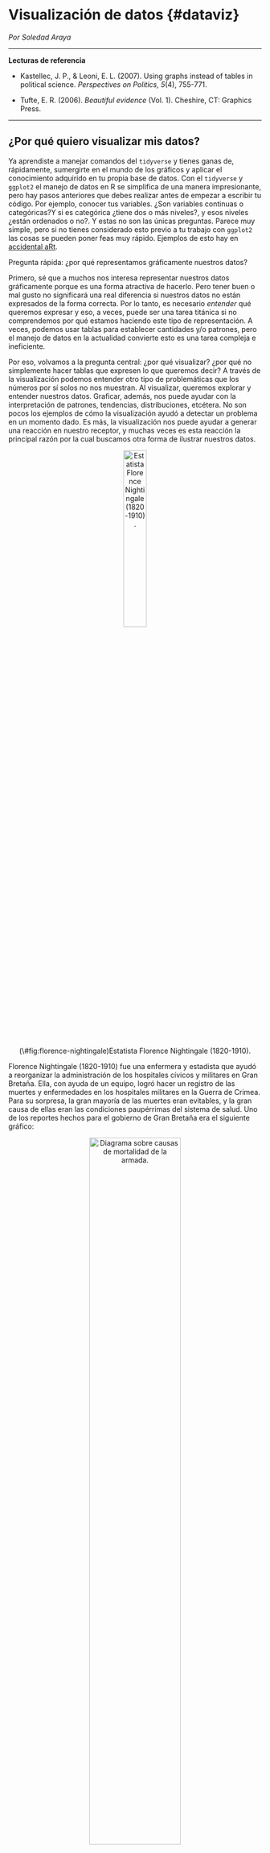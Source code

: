 

# Visualización de datos {#dataviz}

*Por Soledad Araya*

***

**Lecturas de referencia**

- Kastellec, J. P., & Leoni, E. L. (2007). Using graphs instead of tables in political science. *Perspectives on Politics, 5*(4), 755-771.

- Tufte, E. R. (2006). *Beautiful evidence* (Vol. 1). Cheshire, CT: Graphics Press.

***

## ¿Por qué quiero visualizar mis datos?

Ya aprendiste a manejar comandos del `tidyverse` y tienes ganas de, rápidamente, sumergirte en el mundo de los gráficos y aplicar el conocimiento adquirido en tu propia base de datos. Con el `tidyverse` y `ggplot2` el manejo de datos en R se simplifica de una manera impresionante, pero hay pasos anteriores que debes realizar antes de empezar a escribir tu código. Por ejemplo, conocer tus variables. ¿Son variables continuas o categóricas?Y si es categórica ¿tiene dos o más niveles?, y esos niveles ¿están ordenados o no?. Y estas no son las únicas preguntas. Parece muy simple, pero si no tienes considerado esto previo a tu trabajo con `ggplot2` las cosas se pueden poner feas muy rápido. Ejemplos de esto hay en [accidental aRt](https://twitter.com/accidental__aRt). 

Pregunta rápida: ¿por qué representamos gráficamente nuestros datos?

Primero, sé que a muchos nos interesa representar nuestros datos gráficamente porque es una forma atractiva de hacerlo. Pero tener buen o mal gusto no significará una real diferencia si nuestros datos no están expresados de la forma correcta. Por lo tanto, es necesario *entender* qué queremos expresar y eso, a veces, puede ser una tarea titánica si no comprendemos por qué estamos  haciendo este tipo de representación. A veces, podemos usar tablas para establecer cantidades y/o patrones, pero el manejo de datos en la actualidad convierte esto es una tarea compleja e ineficiente.

Por eso, volvamos a la pregunta central: ¿por qué visualizar? ¿por qué no simplemente hacer tablas que expresen lo que queremos decir? A través de la visualización podemos entender otro tipo de problemáticas que los números por sí solos no nos muestran. Al visualizar, queremos explorar y entender nuestros datos. Graficar, además, nos puede ayudar con la interpretación de patrones, tendencias, distribuciones, etcétera. No son pocos los ejemplos de cómo la visualización ayudó a detectar un problema en un momento dado. Es más, la visualización nos puede ayudar a generar una reacción en nuestro receptor, y muchas veces es esta reacción la principal razón por la cual buscamos otra forma de ilustrar nuestros datos. 

<div class="figure" style="text-align: center">
<img src="00-images/dataviz/florence_nightingale.jpg" alt="Estatista Florence Nightingale (1820-1910)." width="30%" />
<p class="caption">(\#fig:florence-nightingale)Estatista Florence Nightingale (1820-1910).</p>
</div>

Florence Nightingale (1820-1910) fue una enfermera y estadista que ayudó a reorganizar la administración de los hospitales cívicos y militares en Gran Bretaña. Ella, con ayuda de un equipo, logró hacer un registro de las muertes y enfermedades en los hospitales militares en la Guerra de Crimea. Para su sorpresa, la gran mayoría de las muertes eran evitables, y la gran causa de ellas eran las condiciones paupérrimas del sistema de salud. Uno de los reportes hechos para el gobierno de Gran Bretaña era el siguiente gráfico:

<div class="figure" style="text-align: center">
<img src="00-images/dataviz/nightingale_mortality.jpg" alt="Diagrama sobre causas de mortalidad de la armada." width="60%" />
<p class="caption">(\#fig:mortality-nightingale1)Diagrama sobre causas de mortalidad de la armada.</p>
</div>

En el primer gráfico, podemos ver las causas principales de mortalidad de la armada británica. En rojo, muerte por heridas de guerra, en azul, enfermedades prevenibles y en negro, otro tipo de causas. Este gráfico no sólo nos entrega información cuantitativa de las muertes, también señala un problema sustantitivo del sistema de salud militar en ese entonces.

<div class="figure" style="text-align: center">
<img src="00-images/dataviz/nightingale_mortality2.jpg" alt="Gráfico de barras diferenciando la mortalidad de los soldados británicos y los civiles." width="60%" />
<p class="caption">(\#fig:mortality-nightingale2)Gráfico de barras diferenciando la mortalidad de los soldados británicos y los civiles.</p>
</div>

Ambos gráficos dieron a conocer el problema, lo cual fue el pie inicial para la formulación de reformas. Así, la visualización se convierte en una herramienta aplicable a todos los pasos de la investigación. Es importante en un primer momento para la exploración de los datos y entender cómo se relacionan entre ellos, sus distribuciones y frecuencias. Luego, la visualización nos es útil para mostrar al lector posibles tendencias o patrones en los datos. Finalmente, la visualización es una gran herramienta de difusión del conocimiento. Pero recuerda: un gran poder conlleva una gran responsabilidad, y las relaciones espurias dejan de ser entretenidas cuando las personas se las creen. 

Aun así, siempre es entretenido ver cómo existe una correlación entre el [consumo de queso per cápita y el número de personas que mueren estranguladas por sus sábanas en Estados Unidos](http://tylervigen.com/spurious-correlations). 

[James E. Monogan III, (2015)](https://link.springer.com/chapter/10.1007%2F978-3-319-23446-5_3) ya resumía de forma muy simple, y para cientistas sociales, por qué la visualización de datos es importante al momento de trabajar con datos cuantitativos. En la introducción del capítulo, Monogan en simples líneas nos habla de la importancia y la ventaja que conlleva trabajar con imágenes, desde la simple distribución de las variables, sus outliers o sesgos; hasta el cambio de ellas a través del tiempo. Por esta razón, la visualización de datos es una herramienta fundamental para cualquiera que trabaje con datos. No es, por ningún motivo, un "movimiento estético"; graficar es extremadamente útil.

Aun así, para algunos, la visualización de datos es tanto un elemento funcional al análisis como un elemento estético por excelencia. Para [Edward R. Tufte, (2006)](http://pages.mtu.edu/~hcking/Tufte_hKing.pdf) visualizar datos de forma efectiva tiene un componente artístico inevitable. Con formación de estadista y Doctor en Ciencia Política de la Universidad de Yale, Edward Tufte se dedicó a entender y explicar cómo la ciencia y el arte tienen en común *la observación a ojos abiertos que genera información empírica*. Su libro [Beautiful Evidence](https://www.amazon.com/gp/product/0961392177/102-6444562-7552168?) describe el proceso de cómo *ver* se transforma en *mostrar*, y cómo la observación empírica se transforma a su vez en explicaciones y evidencia.

<div class="figure" style="text-align: center">
<img src="00-images/dataviz/beautiful_evidence.jpg" alt="Portada de 'Beautiful Evidence'." width="60%" />
<p class="caption">(\#fig:beautiful-evidence)Portada de 'Beautiful Evidence'.</p>
</div>

Tenemos que entender que la visualización de datos es un lenguaje como cualquier otro. Como emisores, tenemos que conocer a nuestra audiencia: quiénes son los receptores del mensaje, si es un público experto o simplemente gente de a pie. En cualquier circunstancia nosotros adecuaríamos nuestro mensaje al tipo de receptor. Lo mismo sucede cuando visualizamos datos. Los gráficos que hacemos tienen que adecuarse a nuestro público. Pero incluso con la gente más entendida no hay que abusar: no se trata de aplicar todo lo que sabemos a la vez, sino de entender qué estamos tratando de proyectar. Por lo tanto el código --entendido como los signos y reglas-- tiene que tener un sentido e insertarse en un contexto específico. Entender las funciones del lenguaje es fundamental.

Tanto el código como el canal tienen que ser adecuados para que todos entiendan lo que estoy intentando mostrar con mis datos. Por eso, vale preguntarse:

1. ¿Mis datos están siendo bien *representados*? ¿Escogí el tipo de gráfico *adecuado* para mis datos?
2. Este tipo de representación ¿es *efectiva*? ¿Estoy *comunicando* lo que quiero comunicar?
3. Los elementos visuales ¿se *entienden*? ¿Se *leen* de forma correcta?

El buen uso de las funciones del lenguaje no sólo sirve para rendir y aprobar exámenes escritos, sino que también es muy útil para entender que el mensaje no se construye sólo con código. Hay mucho más detrás de eso.

En el siguiente ítem, hablaremos de cómo funciona `ggplot2` para entenderlo un poco más. De ahí en adelante, empezaremos con lo práctico. Para empezar, los tipos más comunes de representaciones visuales como lo son el histograma, el gráfico de barras, de densidad, de línea, entre otros. Además, introduciremos otros paquetes de utilidades para hacer gráficos más sofisticados. Finalmente, veremos algunos otros paquetes que nos pueden ser útiles dentro de las ciencias sociales, y la ciencia política en particular, como lo son `sf` y `ggparliament`.

Si quieres aprender más sobre visualización de datos, revisa [Data Visualization: A Practical introduction](http://socviz.co) de Kieran Healy, un libro disponible de forma gratuita, que es entretenido y didáctico para enseñar `ggplot2` paso a paso. En este libro no sólo encontrarás la parte teórica, sino también la práctica. Por otro lado, la página [From Data to Viz](https://www.data-to-viz.com/) puede hacerte de ayuda para saber cómo quieres presentar tus datos, pero no sólo eso: ya sea que trabajes con R o Python, puedes encontrar los paquetes y códigos para su aplicación.

## Primeros pasos

Ahora que entendemos el proceso previo a la construcción del gráfico, tenemos que familiarizarnos con `ggplot2`. [A Layered Grammar of Graphics](https://byrneslab.net/classes/biol607/readings/wickham_layered-grammar.pdf) de Hadley Wickham, explica de forma detallada el funcionamiento de esta nueva "gramática" para hacer gráficos. Si dominas inglés, te recomiendo que leas de primera fuente cómo se pensó este paquete y cómo entender el uso de las capas en la construcción de los gráficos.

A pesar de que el uso de `ggplot2` se expandió rápidamente, dentro de la comunidad de R hay constantes discusiones sobre la enseñanza de `ggplot2` como primera opción, por sobre los gráficos de R base. Por ejemplo, [David Robinson](http://varianceexplained.org/r/why-I-use-ggplot2/) en su blog tiene diferentes entradas sobre este tema, en las cuales expone de forma contundente las ventajas de `ggplot2` por sobre las otras opciones. Si recién estás empezando a familiarizarte con R, empezar con `ggplo2` te brindará herramientas muy poderosas y la curva de aprendizaje no es tan elevada como lo requeriría R base.

Algunas de las ventajas que menciona David Robinson en "Why I use ggplot2" son:

* ¡Leyendas! R base requiere de más conocimientos de los usuarios para poder hacer leyendas en los gráficos. Nuestro amigo `ggplot2` las hace automáticamente.
* ¡Faceting! Suena extrañísimo, pero no encontré una traducción que le hiciera justicia. Básicamente, podemos crear subgráficos con terceras o cuartas variables que nos permita entender mejor el comportamiento de nuestros datos. 
* Trabaja en conjunto con el `tidyverse`. Eso quiere decir que podemos hacer más por menos. Al final del capítulo entenderás a lo que me refiero. Hay atajos para todo.
* Estéticamente, es mejor. Ni hablar de las miles de opciones de paletas cromáticas, temas, fuentes, etc. Si no te gusta, existe una forma de cambiarlo. 

Teniendo esto en consideración, comencemos con lo práctico.

### Las capas del multiverso ggplotidiano

Entremos al tema que nos interesa: ¿Cómo funciona `ggplot2`? Este paquete viene incluido en el `tidyverse`, por lo que no es necesario cargarlo de forma separada. Además, usaremos las herramientas de ambos paquetes durante todo el capítulo. El primer paso entonces es cargar el paquete:


```r
library(tidyverse)
```

La intuición detrás de`ggplot2` es muy simple. La construcción de los datos se hace en base a capas que contienen cierto tipo de información. 

#### Datos

La primera capa son los datos que utilizaremos. Para hacer esto un poco más demostrativo, cargaremos los datos que usaremos a través de todo el capítulo.


```r
library(paqueteadp)
```


```r
data(municipios_chile)
```

Ahora la base se ha cargado en nuestra sesión de R:


```r
ls()
## [1] "municipios_chile"
```

Estos datos corresponden a información sobre las municipalidades chilenas. Algunos son del [Servicio Electoral](http://www.servel.cl) y otros del [Sistema Nacional de Información Municipal](http://datos.sinim.gov.cl/datos_municipales.php) de Chile. En la primera base encontramos los resultados de las elecciones locales, regionales y nacionales del país; y en la segunda, encontramos características económicas, sociales y demográficas de los municipios chilenos. En este caso, contamos con los datos electorales comunales desde 1992 al 2012, y además con datos descriptivos como la población, los ingresos totales de la municipalidad, el gasto en asistencia social y el porcentaje de personas en situación de pobreza según el total comunal de la Encuesta de Caracterización Socioeconómica Nacional, CASEN.


```r
str(municipios_chile)
## Classes 'tbl_df', 'tbl' and 'data.frame':	1011 obs. of  6 variables:
##  $ year    : Factor w/ 6 levels "1992","1996",..: 4 4 4 4 4 4 4 4 4 4 ...
##  $ zona    : Factor w/ 5 levels "Norte Chico",..: 2 2 2 2 2 2 2 2 2 2 ...
##  $ comuna  : chr  "Alto Hospicio" "Arica" "Camarones" "Camina" ...
##  $ genero  : Factor w/ 2 levels "0","1": 1 1 2 1 1 1 1 1 1 1 ...
##  $ ingresos: int  1908611 12041351 723407 981023 768355 558068 768544 16768224 1390094 2396778 ...
##  $ casen   : num  NA 23.5 10.6 37.3 58.3 ...
```

Al mirar la base, encontramos que hay datos continuos (numéricos) y categóricos (factores). Saber qué tipo de variable manejamos es esencial para el siguiente paso.

#### Estética

La segunda capa corresponde al mapeo de las variables dentro del espacio. En este paso, utilizamos `mapping = aes()`, el cual contendrá la variable que tendremos en nuestro eje x y nuestro eje y. Para `aes()` hay muchas más opciones que iremos viendo dentro del capítulo: algunas de ellas son, por ejemplo, `fill`, `color`, `shape`, y `alpha`. Todas estas opciones son un conjunto de signos que nos permitirán traducir de mejor manera lo que queremos decir a través de nuestro gráfico. Normalmente, a estas opciones se le llaman *aesthetics* o `aes()`.


```r
ggplot(data    = municipios_chile, 
       mapping = aes(x = year, y = casen))
```

<img src="dataviz_files/figure-html/unnamed-chunk-8-1.png" width="480" style="display: block; margin: auto;" />

El resultado muestra un cuadro vacío. Eso es porque no lo hemos dicho qué objeto geométrico es el que usaremos.

#### Objeto geométrico

Suena extraño, pero cuando hablamos de objeto geométrico o `geom`, estamos hablando del tipo de gráfico que queremos hacer, ya sea un gráfico de línea, uno de barra, un histograma, un gráfico de densidad, o de puntos, o si queremos hacer un boxplot. Esta es la tercera capa. En este caso, como tenemos los datos de la encuesta CASEN, haremos un boxplot para ver cómo se distribuyen los municipios de nuestra muestra. 


```r
ggplot(data    = municipios_chile, 
       mapping = aes(x = year, y = casen)) +
  geom_boxplot()
```

<img src="dataviz_files/figure-html/unnamed-chunk-9-1.png" width="480" style="display: block; margin: auto;" />

Lo primero que notamos es la ausencia de datos para tres periodos. Lamentablemente, en el SINIM no hay datos anteriores al 2002, por lo que no hay registros para esos años. Por este motivo, parece una buena idea filtrar y dejar solo los años que tengan datos sobre la encuesta CASEN. Además de eso, nuestro gráfico no nos dice mucho sobre el porcentaje de pobreza y su distribución. Considerando la geografía chilena, sería una buena idea que vieramos la distribución por zona.  

#### Faceting

Ahora ocuparemos nuestras habilidades para hacer dos cosas: primero, ocuparemos `filter` para dejar sólo los años que nos interesan. Segundo, dividiremos los resultados por zona usando `facet_wrap`, que corresponde a la cuarta capa que podemos usar para armar un gráfico con `ggplot`. No siempre es necesaria, pero siempre es útil mostrar lo que puede lograr. Cuando utilizamos esta capa, lo que buscamos es organizar las geometrías que estamos utilizando en función de una variable categórica. En este caso, zona. Pero el *faceting* como acción es mucho más que esto. `facet_wrap` y `facet_grid` pueden tomar una serie de argumentos, donde el primero es el más importante. La sintaxis que usamos en este caso es la usada para fórmulas en R, y denotamos el primer argumento con el signo "~". Con `nrow` y `ncol` podemos especificar cómo queremos ordenar nuestro gráfico.

Finalmente, agregamos dos líneas de código, una para filtrar y otra para subdividir nuestra información. Esto es lo que logramos:


```r
ggplot(data    = municipios_chile %>% filter(year == c(2004, 2008, 2012)),
       mapping = aes(x = year, y = casen)) +
  geom_boxplot() +
  facet_wrap(~ zona, nrow = 1)
```

<img src="dataviz_files/figure-html/unnamed-chunk-10-1.png" width="480" style="display: block; margin: auto;" />

Tanto con `facet_wrap` como con `facet_grid` podemos usar más de un argumento, pero los resultados son distintos. `facet_grid` no sólo ordena las geometrías, sino que es capaz de cruzarlas creando gráficos con dos o más dimensiones utilizando variables categóricas. Observen el siguiente ejemplo:

`facet_wrap`

```r
ggplot(data    = municipios_chile %>% filter(year == c(2004, 2008, 2012)),
       mapping = aes(x = year, y = casen)) +
  geom_boxplot() +
  facet_wrap(zona ~ genero)
```

<img src="dataviz_files/figure-html/unnamed-chunk-11-1.png" width="480" style="display: block; margin: auto;" />

`facet_grid`

```r
ggplot(data    = municipios_chile %>% filter(year == c(2004, 2008, 2012)),
       mapping = aes(x = year, y = casen)) +
  geom_boxplot() +
  facet_grid(zona ~ genero)
```

<img src="dataviz_files/figure-html/unnamed-chunk-12-1.png" width="480" style="display: block; margin: auto;" />

Este gráfico nos muestra que, por zona, el porcentaje de pobreza ha variado considerablemente desde el 2004 al 2012 y que hay una alta variabilidad intraregional. Además, nos muestra cómo `ggplot` entrega resultados de calidad sin mayores complejidades. La función `facet_wrap` es una capa opcional dentro de las múltiples capas de "A Layered Grammar of Graphics", pero es importante recordar que las otras tres capas deben estar presentes para cualquier tipo de resultado. 

#### Transformaciones

Otra capa que puedes utilizar es una capa que te permitirá hacer transformaciones de escala en tus variables. Normalmente aparecerá con el nombre `scale_x_discrete`, la cual va variando dependiendo de la estética que estemos utilizando dentro de nuestro mapeo. Así, podremos encontrarnos con `scale_fill_continuos` o `scale_y_log10`. Por ejemplo, podemos ver cómo se distribuye el ingreso de las municipalidades según el porcentaje de pobreza de nuestra muestra. Normalmente esto lo haríamos de la siguiente manera:


```r
ggplot(data    = municipios_chile %>% filter(year == c(2004, 2008, 2012)),
       mapping = aes(x = casen, y = ingresos)) +
  geom_point() 
```

<img src="dataviz_files/figure-html/unnamed-chunk-13-1.png" width="480" style="display: block; margin: auto;" />

Teóricamente, cuando ocupamos una variable que tiene relación con dinero, le aplicamos una transformación logarítmica. Pero ¿cómo se traduce eso en nuestra imagen?


```r
ggplot(data    = municipios_chile %>% filter(year == c(2004, 2008, 2012)),
       mapping = aes(x = casen, y = ingresos)) +
  geom_point() +
  scale_y_log10()
```

<img src="dataviz_files/figure-html/unnamed-chunk-14-1.png" width="480" style="display: block; margin: auto;" />

Esto es de lo que hablamos cuando hablamos de escalas.

#### Sistema de coordenadas

Normalmente, trabajaremos con un eje x y un eje y. Existen funciones en `ggplot2` como `coord_flip` que nos permitirá cambiar el sentido de nuestro gráfico. Pero también podemos usar este tipo de capa cuando trabajamos con datos geográficos o cuando, por ejemplo, queremos hacer un gráfico de torta. Aunque, normalmente, [no queremos hacer gráficos de torta](https://www.datapine.com/blog/common-data-visualization-mistakes/). Entre más utilices `ggplot2`, más aprenderás de cada una de las opciones. 

#### Temas

Cuando mapeamos los datos, usamos opciones estéticas. Cuando queremos cambiar cómo luce el gráfico, cambiamos el tema. Esto se puede hacer a través de `theme`, el cual te permite modificar cuestiones que no se relacionan con el contenido del grafico. Por ejemplo, los colores del fondo o el tipo de letras de los ejes. También puedes cambiar dónde se ubicará la leyenda o la ubicación del título. También, puedes cambiar el título, el nombre de los ejes, agregar anotaciones, etc. Solo necesitas conocer `labs`, `annotate` y `ggtitle`.  

Ahora, a aplicar todo lo que *al parecer* entendemos.

## Elecciones locales y visualización de datos

Como habíamos mencionado, lo principal es entender que la visualización nos sirve para explorar nuestros datos y contestar preguntas sustantivas de nuestra investigación. Muchas veces las medias, desviaciones estándar u otro tipo de parámetro no nos dicen mucho. Esos mismos datos podemos expresarlos a través de la visualización. Por ejemplo, un boxplot puede ser útil para representar la distribución de los datos que tenemos y ver sus posibles outliers, mientras que un gráfico de barras nos ayudará a ver la frecuencia de nuestros datos categóricos, y un gráfico de línea nos sirve para entender cambios en el tiempo. Y esos son sólo algunos ejemplos dentro de una variada gama de posibilidades.

En esta tercera parte, aprenderemos a visualizar diferentes tipos de gráficos con los datos de reelección municipal en Chile. Para contextualizar, en Chile la divisón político-administrativa más pequeña es la comuna o municipio que cada cuatro años escoge a sus autoridades locales: un alcalde y un concejo municipal. Desde 1992 al 2000, los alcaldes fueron electos de forma indirecta, y desde el 2004 en adelante empiezan a ser electos directamente por la ciudadanía. 

Ya que conocemos nuestros datos, podemos empezar por lo más simple. Una buena idea, por ejemplo, es ver la cantidad de mujeres electas como alcaldesas versus el número de hombres electos. Para eso, podemos usar un gráfico de barras. Como bien vimos en el ítem anterior, para armar cualquier tipo de gráfico necesitamos conocer la o las variables que queremos usar y cuál geometría o `geom` nos permite representar lo que queremos conocer. En este caso, usaremos `geom_bar` para ver cuántos hombres y cuántas mujeres han sido electos desde 1992.

### Gráfico de barras


```r
plot_a <- ggplot(municipios_chile, mapping = aes(x = genero))

plot_a + geom_bar()
```

<img src="dataviz_files/figure-html/unnamed-chunk-15-1.png" width="480" style="display: block; margin: auto;" />

Como vemos, armar un gráfico de barras es muy simple. Podemos ver que, desde el 2004, han sido electos más de 800 hombres como alcaldes, una cifra que supera largamente al número de mujeres que han sido electas para el mismo cargo en la misma cantidad de tiempo. 

Pero, quizás, esta cifra ha variado en el tiempo y no lo podemos ver en un gráfico de este tipo. Esta parece ser una buena razón para usar `facet_wrap`. 


```r
plot_a + 
  geom_bar() + 
  facet_wrap(~year, nrow = 1)
```

<img src="dataviz_files/figure-html/unnamed-chunk-16-1.png" width="480" style="display: block; margin: auto;" />

Como podemos ver, el número de alcaldesas parece aumentar. Aunque es un aumento mucho menor al esperado. Esta parece ser una problemática sustantiva al momento de hacer un análisis de gobiernos locales en Chile. 

Las geometrías `geom_bar` o `geom_col`, `geom_density` y `geom_histogram` no suelen llevar el eje y explicitado en las estéticas, ya que son un conteo sobre el eje x. Aun así, uno puede modificar el eje y en estas geometrías aplicando algún tipo de transformación. Por ejemplo, al especificar `y = ..prop..` como estética dentro del objeto geométrico, estamos ordenando el cálculo de la proporción, no la cuenta. Normalmente, usaremos `aes()` en conjunto con los datos en `ggplot()`, pero dependiendo de la preferencia que tengas, es posible usarlo también con los `geom`. Esto último es más común cuando ocupamos más de una base de datos o cuando queremos hacer algún tipo de transformación.

Por ejemplo, nos podria interesar el número de autoridades locales por zona geográfica. Para eso, nos sería útil usar la proporción, ya que cada zona geográfica está compuesta por una diferente cantidad de comunas. De esta forma, comparar la situación entre zonas sería más simple.


```r
plot_a + 
  geom_bar(mapping = aes(y = ..prop.., group = 1)) +
  facet_wrap(~zona, nrow = 1)
```

<img src="dataviz_files/figure-html/unnamed-chunk-17-1.png" width="480" style="display: block; margin: auto;" />

Pero, ¿por qué ocupamos `group = 1`?

Cuando queremos calcular la proporción con  `y = ..prop..`, tenemos que tener un cuidado especial si estamos usando `facet_wrap`. Esta función no la calcula en base a la suma de ambos géneros por zona, sino en base a sí misma. Por ejemplo, esta función registra que hay 89 hombres electos y 13 mujeres electas en el Norte Grande y concluye que "en el Norte Grande los 89 hombres corresponden al 100% de hombres electos, y las 13 mujeres corresponden al 100% de mujeres electas". Claramente, eso no es lo que queremos lograr representar en este grafico. Por esa razón, utilizamos `group = 1`. Intenta ver el resultado sin `group = 1` para ver qué resulta.

¡Ahora sí lo logramos! Vemos que no hay grandes diferencias, siendo el "Norte Chico" el que cuenta con más mujeres en la alcaldía en relación a los hombres, algo que podría resultar hasta contraintuitivo. A pesar de esto, no hay grandes diferencias de zona a zona y parece que se replicaran los resultados que vimos en nuestro primer gráfico de barras. 

Ahora, podríamos arreglar la presentación del gráfico. Todo buen gráfico debe llevar, por ejemplo, un título explicativo, la fuente de los datos y el detalle de los ejes.


```r
plot_a + 
  geom_bar(mapping = aes(y = ..prop.., group = 1)) +
  facet_wrap(~zona, nrow = 1) +
  labs(title = "Proporción de mujeres y hombres electos alcaldes (2004-2012)\nPor zonas económicas de Chile", 
       x = "Género", y = "Proporción", 
       caption = "Fuente: base de elaboración propia con datos del SERVEL y SINIM (2018)") 
```

<img src="dataviz_files/figure-html/unnamed-chunk-18-1.png" width="480" style="display: block; margin: auto;" />

Ahora, sólo nos falta agregar las etiquetas del eje x. Eso lo podemos hacer fácilemente con `scale_x_discrete`. Tienes que tener en consideración qué estética de `aes()` modificarás, ya que eso cambiará el `scale` que necesites. Si estuviéramos viendo las etiquetas de `fill`, tendríamos que usar `scale_fill_discrete`, por ejemplo. También tienes que tener en consideración qué tipo de variable estás usando. Que `scale_x_dicrete` tenga "discrete" al final no es una decisión aleatoria. Como comprenderás, depende totalmente del tipo de variable que estemos manejando.


```r
plot_a + 
  geom_bar(mapping = aes(y = ..prop.., group = 1)) +
  facet_wrap(~zona, nrow = 1) +
  scale_x_discrete(labels = c("Hombres", "Mujeres")) +
  labs(title = "Proporción de mujeres y hombres electos alcaldes (1992-2012)\nPor zonas económicas de Chile", 
       x = "Género", y = "Proporción", 
       caption = "Fuente: base de elaboración propia con datos del SERVEL y SINIM (2018)") 
```

<img src="dataviz_files/figure-html/unnamed-chunk-19-1.png" width="480" style="display: block; margin: auto;" />

Con `labels` podemos cambiar las etiquetas. Ten en consideración el número de `breaks` de tu variable categórica para que calcen a la perfección y no te sobre (o te falte) alguna categoría.

### Gráfico de Línea

En el gráfico final de la sección anterior, vimos que si bien la elección de mujeres alcaldesas en Chile ha aumentado, este aumento no parece ser significativo: en el 2012, sólo un 13% de los alcaldes electos eran mujeres. Quizás esto puede deberse a que los cambios socioeconómicos no han repercutido en la percepción sobre los roles de género en la sociedad. Tal vez, mirar los datos económicos de ingresos municipales o de porcentaje de pobreza según la CASEN nos ayuden a entender por qué no ha aumentado sustantivamente la elección de mujeres en las elecciones municipales. Para esto podemos usar `geom_line`, el objeto geométrico que nos permitirá ver la evolución en el tiempo de nuestro objeto de estudio. La intuición sería hacer la figura de esta manera:


```r
plot_b <- ggplot(data    = municipios_chile, 
                 mapping = aes(x = year, y = ingresos)) 

plot_b + 
  geom_line()
```

<img src="dataviz_files/figure-html/unnamed-chunk-20-1.png" width="480" style="display: block; margin: auto;" />

El problema es que no nos entrega el resultado esperado. La intuición es correcta, pero nosotros tenemos que ayudar a `geom_line` con ciertas especificaciones. `geom_line` agrupa las observaciones para crear el gráfico de línea. En este caso, las agrupa por lo que cree tiene más sentido: el año. Por esta razón, tenemos que especificar cuál es la variable que agrupa toda la información y, como sabemos, la información que tenemos está agrupada por municipio. Cuando agregamos esta información como `geom_lines(aes(group = comuna))`, el resultado cambia y se asemeja a lo que buscábamos:


```r
plot_b + 
  geom_line(mapping = aes(group = comuna))
```

<img src="dataviz_files/figure-html/unnamed-chunk-21-1.png" width="480" style="display: block; margin: auto;" />

Uno de los problemas que surge a primera vista es que, considerando que Chile tiene 345 comunas, parece imposible tenerlas todas en un solo gráfico.

Ahora, podemos separar el gráfico como lo habíamos hecho anteriormente. Se puede hacer por zona o por región, pensando en cuál resultado te interesa más. Ya que hemos visto diferentes resultados por zonas, sería interesante ver el ingreso de la misma manera.


```r
plot_b + 
  geom_line(aes(group = comuna)) +
  facet_wrap(~zona, nrow = 1)
```

<img src="dataviz_files/figure-html/unnamed-chunk-22-1.png" width="480" style="display: block; margin: auto;" />

Como son pocos los años que tenemos en la muestra, no podemos ver mucha variabilidad y a primera vista, parece que los ingresos de todos los municipios han incrementado considerablemente. Quizás, podemos seguir mejorando nuestro gráfico. Probablemente, no estés muy familiarizado con la notación científica y te sientes más cómodo leyendo números más grandes. Quizás sabes que es mejor trabajar todo tipo de variable monetaria con su transformación logarítmica, como nos han enseñado en diferentes cursos de métodología. Puede, también, que quieras agregar otro tipo de información a este gráfico, como por ejemplo, las medias.

¿Qué te parece el siguiente gráfico?


```r
medias <- municipios_chile %>% 
  group_by(zona) %>% 
  summarise(mean = mean(ingresos, na.rm = T))

plot_b + 
  geom_line(color = "gray70", aes(group = comuna)) +
  geom_hline(aes(yintercept = mean), data = medias, color = "dodgerblue3") +
  scale_x_discrete(expand = c(0,0)) +
  scale_y_log10(labels = scales::dollar) +
  facet_wrap(~ zona, nrow = 1) +
  labs(title = "Ingresos municipales en años electorales (2004-2012)",
       y = "Ingresos",
       x = "Años") +
  theme(panel.spacing = unit(2, "lines"))
```

<img src="dataviz_files/figure-html/unnamed-chunk-23-1.png" width="960" style="display: block; margin: auto;" />

¿Qué especificamos?

1. Primero, creamos una base de datos ("medias") que contiene los promedios de ingresos por cada zona. Esto lo hicimos utilizando `group_by` y `summarise` del `tidyverse`.


```r
municipios_chile %>% 
  group_by(zona) %>% 
  summarise(mean = mean(ingresos, na.rm = T))
## # A tibble: 5 x 2
##   zona             mean
##   <fct>           <dbl>
## 1 Norte Chico  4816249.
## 2 Norte Grande 7167984.
## 3 Zona Austral 2609648.
## 4 Zona Central 7302625.
## 5 Zona Sur     3219110.
```

2. Especificamos el color de `geom_line`.

3. Agregamos a nuestro código `geom_hline`. Este objeto geométrico, como `geom_vline` o `geom_abline`, nos sirven para agregar líneas con información. En este caso, lo usé para agregar el promedio de ingresos de cada zona. Especificamos la variable que contiene los promedios `yintercept = mean`, de la base `medias`, y además, especificamos el color con `color = "dodgerblue3"`.

4. Usamos `scale_x_discrete` para especificar la expansión de los paneles. Si antes se veía un espacio gris sin información, lo sacaremos. Esto es estético.

5. Utilizamos `scale_y_log10` para escalar nuestros datos. Como los presentábamos, no lográbamos ver más allá de aquellos municipios con un altísimo ingreso, mientras que las demás comunas quedaban apiladas en el fondo del panel. Esta es una transformación logarítmica que normalmente se hace cuando trabajamos modelos lineales que contienen datos monetarios. Además, cambiamos las etiquetas del eje y: ya no aparece la notación científica. Esto se hace con un paquete llamado `scales`. Aquí llamamos directamente la función con `scales::dollar`.

6. Agregamos el título y los nombres del eje x y eje y con `labs`.

7. Especificamos información del tema. Sin él, los años entre un panel y otro chocarían. Para eso, especificamos con `panel.spacing = unit(2, "lines")` en la capa `theme`.

### Boxplot

Ya vimos que los ingresos de los municipios crecieron entre el 2004 y el 2012. Cuando observamos el gráfico sin la transformación funcional, notamos que habían algunas comunas que tenían ingresos muy por sobre el resto y sobresalían dentro de sus zonas. La intuición nos dice que posiblemente sean *outliers*. Podríamos ver esto más claramente con un boxplot, el cual nos sirve para graficar diferentes datos descriptivos de nuestras variables como son la mediana, el mínimo y el máximo. En este caso, lo utilizaremos para ver si nuestra intuición era acertada o no.

Filtramos los datos como lo hicimos con el gráfico anterior. En nuestro eje x pondremos las zonas de Chile y en el eje y los ingresos. Además, ocuparemos otro tipo de estética: `color`, la cual usaremos para identificar de mejor manera cada zona. Propiedades estéticas como `fill`, `color`, `size`, cambian al ser utilizadas con variables discretas o continuas. 

Este es el resultado que trabajaremos:


```r
plot_c <- ggplot(data    = municipios_chile %>% 
                   filter(year %in% c(2004, 2008, 2012)),
                 mapping = aes(x = zona, y = ingresos, color = zona)) +
  geom_boxplot() +
  facet_wrap(~year, ncol = 1)

plot_c
```

<img src="dataviz_files/figure-html/unnamed-chunk-25-1.png" width="480" style="display: block; margin: auto;" />

Uno de los problemas que podríamos tener con este gráfico, es que no nos permite observar bien los outliers, ya que la expansión del eje y es muy pequeña. Para solucionar esto podemos usar `coord_flip`, una función que nos permite dar vuelta los ejes de nuestro gráfico:


```r
plot_c + 
  coord_flip() 
```

<img src="dataviz_files/figure-html/unnamed-chunk-26-1.png" width="480" style="display: block; margin: auto;" />

Ahora ya podemos observar mejor algunos de los *outliers* presentes. Quizás, después de ver estos resultados, nos gustaría identificar qué comunas son las que reciben más ingresos totales. Para eso podemos usar otra estética, `label` dentro de `geom_text`. Para nombrar sólo los outliers, tenemos que hacer un subset de los datos.


```r
plot_c + 
  coord_flip() +
  geom_text(data    = municipios_chile %>% filter(ingresos > 50000000),
            mapping = aes(label = comuna))
```

<img src="dataviz_files/figure-html/unnamed-chunk-27-1.png" width="480" style="display: block; margin: auto;" />

Lamentablemente, las etiquetas están por encima de los puntos y, en algunos casos, se pierden cuando estos están muy juntos. Una de las soluciones es con el paquete `ggrepel` que tiene el elemento geométrico `geom_text` "mejorado" para que las etiquetas no choquen entre sí. También, cambiaremos el color de las letras para que sea posible leerlas sin mayor dificultad. Como ven, este `color` va afuera de la estética de `geom_text_repel`, ya que definimos el color para todo el objeto. Cuando va dentro de `aes()`, el color se modifica según la candidad de, por ejemplo, ingresos o por el tipo de, por ejemplo, zona.


```r
library(ggrepel)

plot_c + 
  coord_flip() +
  geom_text_repel(data    = municipios_chile %>% 
                    filter(ingresos > 50000000),
                  mapping = aes(label = comuna), color = "black")
```

<img src="dataviz_files/figure-html/unnamed-chunk-28-1.png" width="480" style="display: block; margin: auto;" />

El corte puede ser en los $50.000.000 o en números más grandes o más pequeños. Depende completamente de lo que queremos observar. Además, con `geom_text` o `geom_text_repel` no solo puedes modificar el color, sino también el el tipo de fuente de la letra, o si debe estar en negrita, cursiva o subrayada. Para ver más opciones, debes ingresar `?geom_text` o llamar a `help("geom_text")`.

También podríamos agregar otro tipo de información o cambiar cómo está presentado lo que ya tenemos. 


```r
plot_c + 
  coord_flip() +
  geom_text_repel(data = municipios_chile %>% 
                  filter(ingresos > 50000000), 
                  mapping = aes(label = comuna), 
                  color   = "black", 
                  size    = 3) +
  scale_y_continuous(labels = scales::dollar) +
  labs(title = "Ingresos de las municipalidades según zona (2004-2012)",
       x = "Ingresos", y = "Zona", 
       caption = "Fuente: Elaboración propia en base a datos del SINIM (2018)") +
  guides(color = F)
```

<img src="dataviz_files/figure-html/unnamed-chunk-29-1.png" width="960" style="display: block; margin: auto;" />

Otras especificaciones:

1. Agregamos la información descriptiva del gráfico.

2. Cambiamos el tamaño de la letra. Esto era importante por la cantidad de comunas que están por sobre los $50.000.000 en ingresos.

3. Nuevamente, cambiamos las etiquetas del eje y con `scales::dollar`.

4. Por último, con `guides` y especificando el `aes()` que buscamos afectar, escribimos el código `color = F` para eliminar la leyenda, ya que era información que se repetía dentro del gráfico que realizamos.

Te invito a jugar con `geom_text`: cambia los colores, el tamaño, la fuente, etc. También, te insto a instalar paquetes que te permitirán personalizar aun más tus gráficos: `ggthemes` de [jrnorl](https://github.com/jrnold/ggthemes) tiene temas para gráficos de programas y revistas conocidas como Excel o The Economist. Por otro lado, `hrbrthemes` de [hrbrmstr](https://github.com/hrbrmstr/hrbrthemes) ha elaborado algunos temas minimalistas y elegantes que harán que todos los gráficos que hagas luzcan mejor. Si tienes algo por los colores, puedes mirar el paquete `wespalette` de [karthik](https://github.com/karthik/wesanderson) una paleta cromática basada en las películas de Wes Anderson o crear tus propias paletas según imágenes con `colorfindr`. Puedes averiguar más sobre este último en el siguiente [vínculo](https://github.com/zumbov2/colorfindr).

### Histograma

Según lo que pudimos observar en nuestro boxplot, muchas comunas --especialmente de la zona central--, están muy por encima de los ingresos medianos por zona. Podríamos ver la distribución de estos datos a través de un histograma. Hacer un histograma es muy fácil, y como lo había mencionado anteriormente, `geom_histogram` no lleva el eje y de forma explícita ya que cuenta la frecuencia de un evento dentro de cierto intervalo.

Cuando creamos el histograma según nuestra intuición, este es el resultado:


```r
ggplot(data    = municipios_chile, 
       mapping = aes(x = ingresos)) +
  geom_histogram()
## `stat_bin()` using `bins = 30`. Pick better value with `binwidth`.
## Warning: Removed 7 rows containing non-finite values (stat_bin).
```

<img src="dataviz_files/figure-html/unnamed-chunk-30-1.png" width="480" style="display: block; margin: auto;" />

Como podemos observar, el gráfico nos tira un "Warning" que nos indica que hay "738 filas que contienen valores no-finitos". Esta advertencia se ha repetido constantemente durante el capítulo, y no quiere decir nada más que "Hay valores 0 o desconocidos dentro de esta variable" y se debe, como sabemos, a que los primeros periodos no cuentan con información. Así que tranquilo, si filtráramos los datos con `filter(!is.na(ingresos))` lo más seguro es que la advertencia desaparezca. 

También, la consola nos dice este mensaje: *`stat_bin()` using `bins = 30`. Pick better value with `binwidth`*. Simplemente, nos dice que es posible modificar el número de intervalos.

Lo siguiente que haré será modificar el eje x. Nunca se me ha dado bien leer los números con la notación científica. Por otro lado, probaremos cambiando el número de intervalos con `bins`.


```r
ggplot(data    = municipios_chile, 
       mapping = aes(x = ingresos)) +
  geom_histogram(bins = 50) +
  scale_x_continuous(labels = scales::dollar) 
## Warning: Removed 7 rows containing non-finite values (stat_bin).
```

<img src="dataviz_files/figure-html/unnamed-chunk-31-1.png" width="480" style="display: block; margin: auto;" />

¿Qué pasa cuando ponemos `bins = 15` intervalos? 

Lo que haremos a continuación es hacer un subset de los datos. Teniendo en consideración el número de outliers que nos encontramos, eliminaremos los municipios que tienen ingresos mayores a los $50.000.000. También podemos ver la frecuencia por zona. Al igual que cuando ocupamos `color` con `geom_boxplot`, ocuparemos `fill` con `geom_histogram`.


```r
ggplot(data    = municipios_chile %>% filter(ingresos < 50000000), 
       mapping = aes(x = ingresos, fill = zona)) +
  geom_histogram(alpha = 0.5, bins = 50) +
  scale_x_continuous(labels = scales::dollar) +
  labs(title = "Número de municipalidades según sus ingresos anuales (2004-2012)",
       x = "Ingresos", y = "Número de municipios", 
       caption = "Fuente: Elaboración propia en base a datos del SINIM (2018)")
```

<img src="dataviz_files/figure-html/unnamed-chunk-32-1.png" width="960" style="display: block; margin: auto;" />

### Relación entre variables

Probablemente una de tus mayores preocupaciones es si las dos variables que estás estudiando se relacionan de algún modo. Con `ggplot` esto es muy simple de comprobar. En este caso, tenemos dos variables continuas: el porcentaje de pobreza de la CASEN y los ingresos municipales. Según la teoría, debería existir un tipo de relación: a mayor ingreso municipal, menor debería ser el porcentaje de pobreza en la comuna. Creamos nuestros datos:


```r
plot_f <- ggplot(data    = municipios_chile, 
                 mapping = aes(x = casen, y = log(ingresos)))
```

Para este tipo de gráfico, utilizamos `geom_smooth`. Con este objeto, puedes modificar la forma en que se relacionan las variables a través de `method`. Incluso puedes poner tu propia fórmula. Por defecto, viene especificada una relación lineal entre las variables, así que no es necesario escribirlo. 


```r
plot_f + 
  geom_smooth(method = "lm", color = "dodgerblue3") 
```

<img src="dataviz_files/figure-html/unnamed-chunk-34-1.png" width="480" style="display: block; margin: auto;" />

Se ve un poco vacío, ¿no? Normalmente, ocuparemos `geom_smooth` con otra figura geométrica `geom_point`, para indicar la posición de las comunas dentro del espacio. Ocuparemos `alpha` para que veamos la sobreposición de los puntos. Sin ser muchos, no hay problemas en ver cómo se distribuyen.


```r
plot_f + 
  geom_point(alpha = 0.3) +
  geom_smooth(method = "lm", color = "dodgerblue3") 
```

<img src="dataviz_files/figure-html/unnamed-chunk-35-1.png" width="480" style="display: block; margin: auto;" />

Ahora podríamos hacer dos especificaciones. Primero, pondremos el título y el nombre de los ejes. Segundo, en `geom_x_continuous` especificaremos donde tiene que empezar y terminar nuestro gráfico. Esto ya lo habíamos usado con `geom_line`.


```r
plot_f + 
  geom_point(alpha = 0.3) +
  geom_smooth(method = "lm", color = "dodgerblue3") +
  scale_x_continuous(expand = c(0,0)) +
  labs(title = "Relación entre ingresos y porcentaje de pobreza CASEN, Chile (2004-2012)", 
       x = "Porcentaje de Pobreza CASEN", y = "Ingresos", 
       caption = "Fuente: Elaboración propia en base a datos del SINIM (2018)") 
```

<img src="dataviz_files/figure-html/unnamed-chunk-36-1.png" width="480" style="display: block; margin: auto;" />

Claramente, hay una correlación negativa entre ambas variables. Era lo que esperábamos. Ahora, podemos calcular la correlación entre ambas para estar más seguros de los resultados obtenidos:


```r
cor(municipios_chile$casen, municipios_chile$ingresos, 
    use = "pairwise.complete.obs")
## [1] -0.27
```

La correlación entre ambas variables es de -0.27. Sería interesante agregar esta información al gráfico. Esto lo podemos realizar con `annotate`. Sólo tenemos que especificar el tipo de objeto geométrico que queremos generar. En este caso, lo que queremos crear es texto `text`, pero podría ser un cuadro resaltando un punto específico en el gráfico `rect` o una línea `segment`. Especificamos donde lo ubicaremos y, finalmente, anotamos lo que queremos anotar. 


```r
plot_f + 
  geom_point(alpha = 0.3) +
  geom_smooth(method = "lm", color = "dodgerblue3") +
  scale_x_continuous(expand = c(0,0)) +
  labs(title = "Relación entre ingresos y porcentaje de pobreza CASEN, Chile (2004-2012)", 
       x = "Porcentaje de Pobreza CASEN", y = "Ingresos", 
       caption = "Fuente: Elaboración propia en base a datos del SINIM (2018)") +
  annotate("text", x = 50, y = 15, label = "Correlación:\n-0.27")
```

<img src="dataviz_files/figure-html/unnamed-chunk-38-1.png" width="480" style="display: block; margin: auto;" />

## Para seguir aprendiendo

Para visualizar tus datos, hay diferentes caminos. En esta entrada, pudiste conocer las principales funciones de `ggplot2` un paquete del `tidyverse`, pero hay muchos paquetes que pueden ser de ayuda en otro tipo de visualizaciones. Si bien `ggplot2` puede no tener todos los obetos geométricos que necesites, hay otros paquetes para visualizar otro tipo de datos que funcionan bajo `ggplot` y las capas que componen esta forma "gramatical".

### Otros paquetes:

####`sf` 

Permite visualizar elementos espaciales. Para `ggplot` actúa con `geom_sf`. Permite crear figuras geográficas con diferentes tipos de datos espaciales. En el capítulo 16 sobre datos espaciales, Andrea y Gabriel entregan las herramientas para trabajar con `sf`, sus principales funciones y directrices. [Aquí](https://github.com/r-spatial/sf) puedes encontrar más detalles sobre cómo instalarlo y su funcionamiento dependiento de tu ordenador. 

#### `ggparliament`

Probablemente, todos los cientistas políticos deberíamos conocer este paquete. Este paquete permite hacer visualizaciones con la composición del poder legislativo. Soñado para quién trabaja con ese tipo de información. Te permite especificar el número de escaños, el color de cada uno de los partidos, y añadir diferentes características a tus gráficos. El siguiente es un ejemplo:

<div class="figure" style="text-align: center">
<img src="00-images/dataviz/tweet_ggparl.png" alt="Gráfico de barras diferenciando la mortalidad de los soldados británicos y los civiles." width="60%" />
<p class="caption">(\#fig:tweet-ggparl)Gráfico de barras diferenciando la mortalidad de los soldados británicos y los civiles.</p>
</div>


[Aquí](https://github.com/RobWHickman/ggparliament) puedes encontrar más detalles sobre las herramientas de `ggparliament`. 

#### `ggraph`

Si estudias redes y conoces el funcionamiento de `ggplot2`, este paquete puede convertirse en tu nuevo mejor amigo. Está hecho para todo tipo de datos relacionales, y si bien funciona con la lógica de `ggplot2`, tiene su propio conjunto de objetos geométricos, *facets*, entre otros. [Aquí](https://github.com/thomasp85/ggraph) puedes encontrar más información. En el capítulo de análisis de redes del libro, el \@ref(redes), 


<div class="books">
<p><strong>Ejercicios antes de continuar al próximo capítulo</strong> - Ya sabes como hacer gráficos y, por básico que parezca, ahora cuentas con muchas herramientas para seguir trabajando. Pero hay algunas cosas que se quedaron en el tintero:</p>
<ul>
<li><p>Ya vimos cómo hacer un histograma, aun así, los gráficos de densidad suelen ser más usados para ver la distribución de una variable. Utilizando las mismas variables, haz un gráfico de densidad con <code>geom_density()</code>.</p></li>
<li><p>Muchas veces los gráficos de barras suelen presentarse con la frecuencia o proporción dentro de la barra. Esto también lo podemos hacer con <code>ggplot2</code>. Usando <code>geom_bar()</code> y <code>geom_text()</code>, anota el número de alcaldes y alcaldesas por zona geográfica. Una pequeña ayuda: hay que hacer cálculos con <code>tidyverse</code> antes de agregar esa información al plot.</p></li>
<li><p>Escogiendo un sólo año, haz un gráfico de línea con <code>geom_smooth()</code> que indique la relación de ingresos y el porcentaje de pobreza. Ahora, con <code>annotate</code> harás un recuadro que encerrará a las comunas con mayor porcentaje de pobreza y, sobre él, anotarás a las comunas que corresponden.</p></li>
</ul>
</div>

